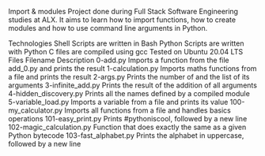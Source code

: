 Import & modules
Project done during Full Stack Software Engineering studies at ALX. It aims to learn how to import functions, how to create modules and how to use command line arguments in Python.

Technologies
Shell Scripts are written in Bash 
Python Scripts are written with Python 
C files are compiled using gcc
Tested on Ubuntu 20.04 LTS
Files
Filename	Description
0-add.py	Imports a function from the file add_0.py and prints the result
1-calculation.py	Imports maths functions from a file and prints the result
2-args.py		Prints the number of and the list of its arguments
3-infinite_add.py	Prints the result of the addition of all arguments
4-hidden_discovery.py	Prints all the names defined by a compiled module
5-variable_load.py	Imports a variable from a file and prints its value
100-my_calculator.py	Imports all functions from a file and handles basics operations
101-easy_print.py	Prints #pythoniscool, followed by a new line
102-magic_calculation.py       Function that does exactly the same as a given Python bytecode
103-fast_alphabet.py	       Prints the alphabet in uppercase, followed by a new line